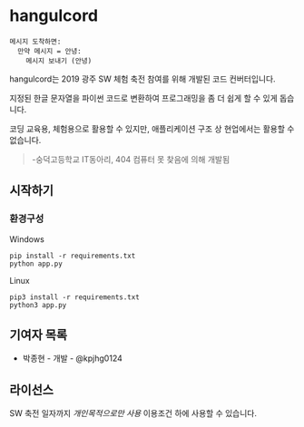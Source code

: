hangulcord
====

```
메시지 도착하면:
  만약 메시지 = 안녕:
    메시지 보내기 (안녕)
```

hangulcord는 2019 광주 SW 체험 축전 참여를 위해 개발된 코드 컨버터입니다.

지정된 한글 문자열을 파이썬 코드로 변환하여 프로그래밍을 좀 더 쉽게 할 수 있게 돕습니다.

코딩 교육용, 체험용으로 활용할 수 있지만, 애플리케이션 구조 상 현업에서는 활용할 수 없습니다.

> -숭덕고등학교 IT동아리, 404 컴퓨터 못 찾음에 의해 개발됨

## 시작하기

### 환경구성
Windows
```
pip install -r requirements.txt
python app.py
```

Linux
```
pip3 install -r requirements.txt
python3 app.py
```

## 기여자 목록
 * 박종현 - 개발 - @kpjhg0124
 
## 라이선스
SW 축전 일자까지 _개인목적으로만 사용_ 이용조건 하에 사용할 수 있습니다.